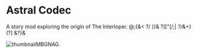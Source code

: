 # Astral Codec

A story mod exploring the origin of The Interloper. @;{&< ?/ })& ?]["[/;| *?/*&+} (?] &?}&

![thumbnailMBGNAG](https://github.com/2walker2/Astral-Codex/assets/48959058/3f6278ef-12a8-45e8-a422-db03641c3021)
